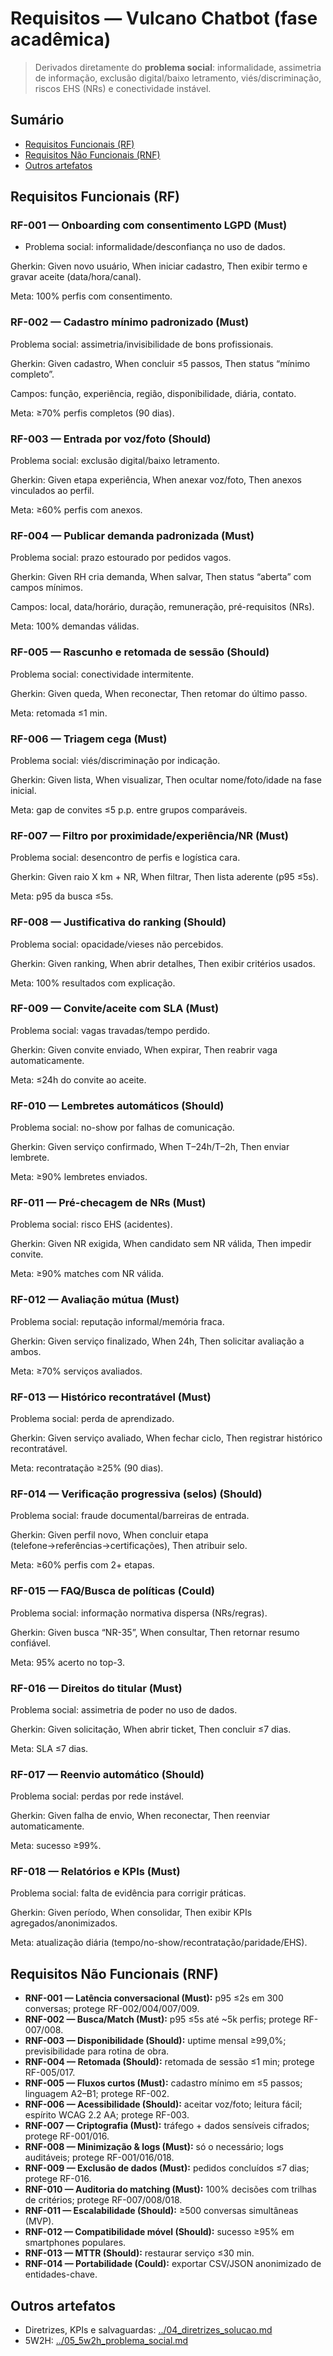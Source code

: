 # Requisitos — Vulcano Chatbot (fase acadêmica)

> Derivados diretamente do **problema social**: informalidade, assimetria de informação, exclusão digital/baixo letramento, viés/discriminação, riscos EHS (NRs) e conectividade instável.

## Sumário
- [Requisitos Funcionais (RF)](#requisitos-funcionais-rf)
- [Requisitos Não Funcionais (RNF)](#requisitos-não-funcionais-rnf)
- [Outros artefatos](#outros-artefatos)

## Requisitos Funcionais (RF)

### **RF-001 — Onboarding com consentimento LGPD (Must)**  

- Problema social: informalidade/desconfiança no uso de dados.  

Gherkin: Given novo usuário, When iniciar cadastro, Then exibir termo e gravar aceite (data/hora/canal).  

Meta: 100% perfis com consentimento.

### **RF-002 — Cadastro mínimo padronizado (Must)**  

Problema social: assimetria/invisibilidade de bons profissionais.  

Gherkin: Given cadastro, When concluir ≤5 passos, Then status “mínimo completo”.  

Campos: função, experiência, região, disponibilidade, diária, contato.  

Meta: ≥70% perfis completos (90 dias).

### **RF-003 — Entrada por voz/foto (Should)**  

Problema social: exclusão digital/baixo letramento.  

Gherkin: Given etapa experiência, When anexar voz/foto, Then anexos vinculados ao perfil.  

Meta: ≥60% perfis com anexos.

### **RF-004 — Publicar demanda padronizada (Must)**  

Problema social: prazo estourado por pedidos vagos.  

Gherkin: Given RH cria demanda, When salvar, Then status “aberta” com campos mínimos.  

Campos: local, data/horário, duração, remuneração, pré-requisitos (NRs).  

Meta: 100% demandas válidas.

### **RF-005 — Rascunho e retomada de sessão (Should)**  

Problema social: conectividade intermitente.  

Gherkin: Given queda, When reconectar, Then retomar do último passo.  

Meta: retomada ≤1 min.

### **RF-006 — Triagem cega (Must)**  

Problema social: viés/discriminação por indicação.  

Gherkin: Given lista, When visualizar, Then ocultar nome/foto/idade na fase inicial.  

Meta: gap de convites ≤5 p.p. entre grupos comparáveis.

### **RF-007 — Filtro por proximidade/experiência/NR (Must)**  

Problema social: desencontro de perfis e logística cara.  

Gherkin: Given raio X km + NR, When filtrar, Then lista aderente (p95 ≤5s).  

Meta: p95 da busca ≤5s.

### **RF-008 — Justificativa do ranking (Should)**  

Problema social: opacidade/vieses não percebidos.  

Gherkin: Given ranking, When abrir detalhes, Then exibir critérios usados.  

Meta: 100% resultados com explicação.

### **RF-009 — Convite/aceite com SLA (Must)**  

Problema social: vagas travadas/tempo perdido.  

Gherkin: Given convite enviado, When expirar, Then reabrir vaga automaticamente.  

Meta: ≤24h do convite ao aceite.

### **RF-010 — Lembretes automáticos (Should)**  

Problema social: no-show por falhas de comunicação.  

Gherkin: Given serviço confirmado, When T–24h/T–2h, Then enviar lembrete.  

Meta: ≥90% lembretes enviados.

### **RF-011 — Pré-checagem de NRs (Must)**  

Problema social: risco EHS (acidentes).  

Gherkin: Given NR exigida, When candidato sem NR válida, Then impedir convite.  

Meta: ≥90% matches com NR válida.

### **RF-012 — Avaliação mútua (Must)**  

Problema social: reputação informal/memória fraca.  

Gherkin: Given serviço finalizado, When 24h, Then solicitar avaliação a ambos.  

Meta: ≥70% serviços avaliados.

### **RF-013 — Histórico recontratável (Must)**  

Problema social: perda de aprendizado.  

Gherkin: Given serviço avaliado, When fechar ciclo, Then registrar histórico recontratável.  

Meta: recontratação ≥25% (90 dias).

### **RF-014 — Verificação progressiva (selos) (Should)**  

Problema social: fraude documental/barreiras de entrada.  

Gherkin: Given perfil novo, When concluir etapa (telefone→referências→certificações), Then atribuir selo.  

Meta: ≥60% perfis com 2+ etapas.

### **RF-015 — FAQ/Busca de políticas (Could)**  

Problema social: informação normativa dispersa (NRs/regras).

Gherkin: Given busca “NR-35”, When consultar, Then retornar resumo confiável.  

Meta: 95% acerto no top-3.

### **RF-016 — Direitos do titular (Must)**  

Problema social: assimetria de poder no uso de dados.  

Gherkin: Given solicitação, When abrir ticket, Then concluir ≤7 dias.  

Meta: SLA ≤7 dias.

### **RF-017 — Reenvio automático (Should)**  

Problema social: perdas por rede instável.  

Gherkin: Given falha de envio, When reconectar, Then reenviar automaticamente.  

Meta: sucesso ≥99%.

### **RF-018 — Relatórios e KPIs (Must)**  

Problema social: falta de evidência para corrigir práticas.  

Gherkin: Given período, When consolidar, Then exibir KPIs agregados/anonimizados.  

Meta: atualização diária (tempo/no-show/recontratação/paridade/EHS).

## Requisitos Não Funcionais (RNF)

- **RNF-001 — Latência conversacional (Must):** p95 ≤2s em 300 conversas; protege RF-002/004/007/009.  
- **RNF-002 — Busca/Match (Must):** p95 ≤5s até ~5k perfis; protege RF-007/008.  
- **RNF-003 — Disponibilidade (Should):** uptime mensal ≥99,0%; previsibilidade para rotina de obra.  
- **RNF-004 — Retomada (Should):** retomada de sessão ≤1 min; protege RF-005/017.  
- **RNF-005 — Fluxos curtos (Must):** cadastro mínimo em ≤5 passos; linguagem A2–B1; protege RF-002.  
- **RNF-006 — Acessibilidade (Should):** aceitar voz/foto; leitura fácil; espírito WCAG 2.2 AA; protege RF-003.  
- **RNF-007 — Criptografia (Must):** tráfego + dados sensíveis cifrados; protege RF-001/016.  
- **RNF-008 — Minimização & logs (Must):** só o necessário; logs auditáveis; protege RF-001/016/018.  
- **RNF-009 — Exclusão de dados (Must):** pedidos concluídos ≤7 dias; protege RF-016.  
- **RNF-010 — Auditoria do matching (Must):** 100% decisões com trilhas de critérios; protege RF-007/008/018.  
- **RNF-011 — Escalabilidade (Should):** ≥500 conversas simultâneas (MVP).  
- **RNF-012 — Compatibilidade móvel (Should):** sucesso ≥95% em smartphones populares.  
- **RNF-013 — MTTR (Should):** restaurar serviço ≤30 min.  
- **RNF-014 — Portabilidade (Could):** exportar CSV/JSON anonimizado de entidades-chave.

## Outros artefatos
- Diretrizes, KPIs e salvaguardas: [../04_diretrizes_solucao.md](../04_diretrizes_solucao.md)  
- 5W2H: [../05_5w2h_problema_social.md](../05_5w2h_problema_social.md)
